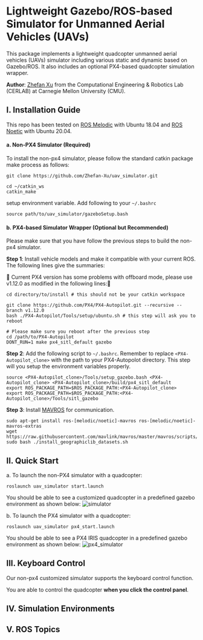 # Lightweight Gazebo/ROS-based Simulator for Unmanned Aerial Vehicles (UAVs)
This package implements a lightweight quadcopter unmanned aerial vehicles (UAVs) simulator including various static and dynamic based on Gazebo/ROS. It also includes an optional PX4-based quadcopter simulation wrapper.

**Author**: [Zhefan Xu](https://zhefanxu.com/) from the Computational Engineering & Robotics Lab (CERLAB) at Carnegie Mellon University (CMU).

## I. Installation Guide
This repo has been tested on [ROS Melodic](http://wiki.ros.org/ROS/Installation) with Ubuntu 18.04 and [ROS Noetic](http://wiki.ros.org/ROS/Installation) with Ubuntu 20.04.
#### a. Non-PX4 Simulator (Required)
To install the non-px4 simulator, please follow the standard catkin package make process as follows:
```
git clone https://github.com/Zhefan-Xu/uav_simulator.git

cd ~/catkin_ws
catkin_make
```

setup environment variable. Add following to your ```~/.bashrc```
```
source path/to/uav_simulator/gazeboSetup.bash
```
#### b. PX4-based Simulator Wrapper (Optional but Recommended)
Please make sure that you have follow the previous steps to build the non-px4 simulator.

**Step 1**: Install vehicle models and make it compatible with your current ROS. The following lines give the summaries:

&#x1F34E; Current PX4 version has some problems with offboard mode, please use v1.12.0 as modified in the following lines:&#x1F34E;
```
cd directory/to/install # this should not be your catkin workspace

git clone https://github.com/PX4/PX4-Autopilot.git --recursive --branch v1.12.0
bash ./PX4-Autopilot/Tools/setup/ubuntu.sh # this step will ask you to reboot

# Please make sure you reboot after the previous step
cd /path/to/PX4-Autopilot
DONT_RUN=1 make px4_sitl_default gazebo
```
**Step 2**: Add the following script to ```~/.bashrc```. Remember to replace ```<PX4-Autopilot_clone>``` with the path to your PX4-Autopolot directory. This step will you setup the environment variables properly.
```
source <PX4-Autopilot_clone>/Tools/setup_gazebo.bash <PX4-Autopilot_clone> <PX4-Autopilot_clone>/build/px4_sitl_default
export ROS_PACKAGE_PATH=$ROS_PACKAGE_PATH:<PX4-Autopilot_clone>
export ROS_PACKAGE_PATH=$ROS_PACKAGE_PATH:<PX4-Autopilot_clone>/Tools/sitl_gazebo
```
**Step 3**: Install [MAVROS](https://docs.px4.io/master/en/ros/mavros_installation.html) for communication.
```
sudo apt-get install ros-[melodic/noetic]-mavros ros-[melodic/noetic]-mavros-extras
wget https://raw.githubusercontent.com/mavlink/mavros/master/mavros/scripts/install_geographiclib_datasets.sh
sudo bash ./install_geographiclib_datasets.sh  
```



## II. Quick Start
a. To launch the non-PX4 simulator with a quadcopter:
```
roslaunch uav_simulator start.launch
```
You should be able to see a customized quadcopter in a predefined gazebo environment as shown below: 
![simulator](https://github.com/Zhefan-Xu/uav_simulator/assets/55560905/32f1a2d1-becb-4854-b6e1-161118b319f4)


b. To launch the PX4 simulator with a quadcopter:
```
roslaunch uav_simulator px4_start.launch
```
You should be able to see a PX4 IRIS quadcopter in a predefined gazebo environment as shown below: 
![px4_simulator](https://github.com/Zhefan-Xu/uav_simulator/assets/55560905/fbcb0100-51cf-445a-bfa0-25dc96ab022e)

## III. Keyboard Control
Our non-px4 customized simulator supports the keyboard control function.

You are able to control the quadcopter **when you click the control panel**.

## IV. Simulation Environments

## V. ROS Topics



